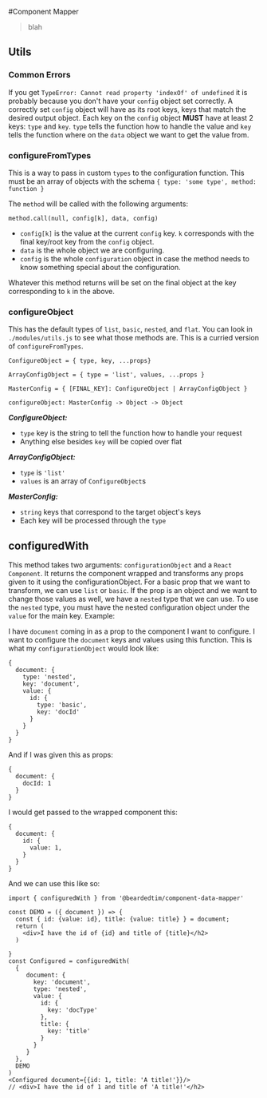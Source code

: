 #Component Mapper

> blah


## Utils


### Common Errors

If you get `TypeError: Cannot read property 'indexOf' of undefined` it is probably because you don't have your `config` object set correctly. A correctly set `config` object will have as its root keys, keys that match the desired output object. Each key on the `config` object **MUST** have at least 2 keys: `type` and `key`. `type` tells the function how to handle the value and `key` tells the function where on the `data` object we want to get the value from.

### configureFromTypes

This is a way to pass in custom `types` to the configuration function. This must be an array of objects with the schema `{ type: 'some type', method: function }`

The `method` will be called with the following arguments:

```
method.call(null, config[k], data, config)
```

- `config[k]` is the value at the current `config` key. `k` corresponds with the final key/root key from the `config` object.
- `data` is the whole object we are configuring.
- `config` is the whole `configuration` object in case the method needs to know something special about the configuration.

Whatever this method returns will be set on the final object at the key corresponding to `k` in the above.

### configureObject

This has the default types of `list`, `basic`, `nested`, and `flat`. You can look in `./modules/utils.js` to see what those methods are. This is a curried version of `configureFromTypes`.

```
ConfigureObject = { type, key, ...props}

ArrayConfigObject = { type = 'list', values, ...props }

MasterConfig = { [FINAL_KEY]: ConfigureObject | ArrayConfigObject }

configureObject: MasterConfig -> Object -> Object
```

_**ConfigureObject:**_

- `type` key is the string to tell the function how to handle your request
- Anything else besides `key` will be copied over flat

_**ArrayConfigObject:**_

- `type` is `'list'`
- `values` is an array of `ConfigureObject`s

_**MasterConfig:**_

- `string` keys that correspond to the target object's keys
- Each key will be processed through the `type`


## configuredWith

This method takes two arguments: `configurationObject` and a `React Component`. It returns the component wrapped and transforms any props given to it using the configurationObject. For a basic prop that we want to transform, we can use `list` or `basic`. If the prop is an object and we want to change those values as well, we have a `nested` type that we can use. To use the `nested` type, you must have the nested configuration object under the `value` for the main key. Example:

I have `document` coming in as a prop to the component I want to configure. I want to configure the `document` keys and values using this function. This is what my `configurationObject` would look like:

```
{
  document: {
    type: 'nested',
    key: 'document',
    value: {
      id: {
        type: 'basic',
        key: 'docId'
      }
    }
  }
}
```

And if I was given this as props:

```
{
  document: {
    docId: 1
  }
}
```

I would get passed to the wrapped component this:

```
{
  document: {
    id: {
      value: 1,
    }
  }
}
```

And we can use this like so:

```
import { configuredWith } from '@beardedtim/component-data-mapper'

const DEMO = ({ document }) => {
  const { id: {value: id}, title: {value: title} } = document;
  return (
    <div>I have the id of {id} and title of {title}</h2>
  )

}
const Configured = configuredWith(
  {
     document: {
       key: 'document',
       type: 'nested',
       value: {
         id: {
           key: 'docType'
         },
         title: {
           key: 'title'
         }
       }
     }
  },
  DEMO
)
<Configured document={{id: 1, title: 'A title!'}}/>
// <div>I have the id of 1 and title of 'A title!'</h2>
```
